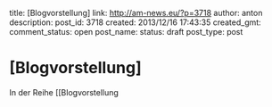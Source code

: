 title: [Blogvorstellung] 
link: http://am-news.eu/?p=3718
author: anton
description: 
post_id: 3718
created: 2013/12/16 17:43:35
created_gmt: 
comment_status: open
post_name: 
status: draft
post_type: post

# [Blogvorstellung] 

In der Reihe [[Blogvorstellung